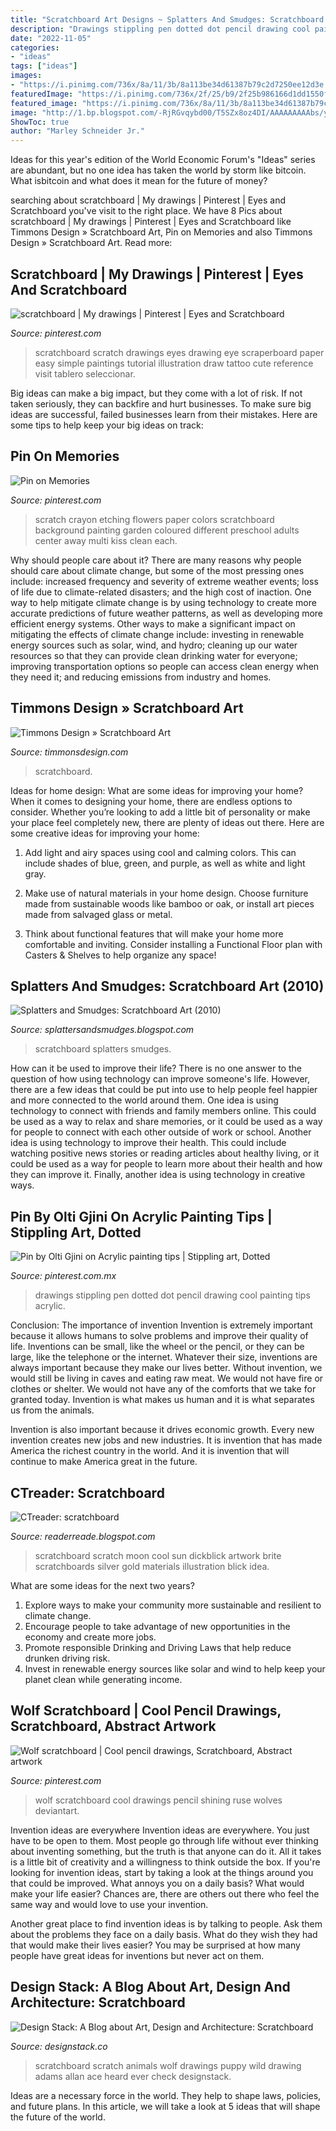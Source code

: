 ```yaml
---
title: "Scratchboard Art Designs ~ Splatters And Smudges: Scratchboard Art (2010)"
description: "Drawings stippling pen dotted dot pencil drawing cool painting tips acrylic"
date: "2022-11-05"
categories:
- "ideas"
tags: ["ideas"]
images:
- "https://i.pinimg.com/736x/8a/11/3b/8a113be34d61387b79c2d7250ee12d3e.jpg"
featuredImage: "https://i.pinimg.com/736x/2f/25/b9/2f25b986166d1dd1550fb534001a81ed--black-crayon-scratch-art.jpg"
featured_image: "https://i.pinimg.com/736x/8a/11/3b/8a113be34d61387b79c2d7250ee12d3e.jpg"
image: "http://1.bp.blogspot.com/-RjRGvqybd00/T5SZx8oz4DI/AAAAAAAAAbs/y4fyp0Z3mRM/s1600/h.brown.jpg"
ShowToc: true
author: "Marley Schneider Jr."
---
```



Ideas for this year's edition of the World Economic Forum's "Ideas" series are abundant, but no one idea has taken the world by storm like bitcoin. What isbitcoin and what does it mean for the future of money? 

	

		
searching about scratchboard | My drawings | Pinterest | Eyes and Scratchboard you've visit to the right place. We have 8 Pics about scratchboard | My drawings | Pinterest | Eyes and Scratchboard like Timmons Design » Scratchboard Art, Pin on Memories and also Timmons Design » Scratchboard Art. Read more:
		
    
## Scratchboard | My Drawings | Pinterest | Eyes And Scratchboard

<img loading=lazy src="https://s-media-cache-ak0.pinimg.com/736x/a0/94/2f/a0942f03c6e56915f99c9880a36313a6.jpg" onerror="this.onerror=null;this.src='https://tse3.mm.bing.net/th?id=OIP.KgVOda-Eys3yA2BA_2QCJgHaGU&amp;pid=15.1';" alt="scratchboard | My drawings | Pinterest | Eyes and Scratchboard">

_Source: pinterest.com_

>scratchboard scratch drawings eyes drawing eye scraperboard paper easy simple paintings tutorial illustration draw tattoo cute reference visit tablero seleccionar. 

	

Big ideas can make a big impact, but they come with a lot of risk. If not taken seriously, they can backfire and hurt businesses. To make sure big ideas are successful, failed businesses learn from their mistakes. Here are some tips to help keep your big ideas on track:

    
## Pin On Memories

<img loading=lazy src="https://i.pinimg.com/736x/2f/25/b9/2f25b986166d1dd1550fb534001a81ed--black-crayon-scratch-art.jpg" onerror="this.onerror=null;this.src='https://tse3.mm.bing.net/th?id=OIP.a0v6ho5YVNvpPqINq5lXiAHaE2&amp;pid=15.1';" alt="Pin on Memories">

_Source: pinterest.com_

>scratch crayon etching flowers paper colors scratchboard background painting garden coloured different preschool adults center away multi kiss clean each. 

	

Why should people care about it?
There are many reasons why people should care about climate change, but some of the most pressing ones include: increased frequency and severity of extreme weather events; loss of life due to climate-related disasters; and the high cost of inaction.
One way to help mitigate climate change is by using technology to create more accurate predictions of future weather patterns, as well as developing more efficient energy systems. Other ways to make a significant impact on mitigating the effects of climate change include: investing in renewable energy sources such as solar, wind, and hydro; cleaning up our water resources so that they can provide clean drinking water for everyone; improving transportation options so people can access clean energy when they need it; and reducing emissions from industry and homes.

    
## Timmons Design » Scratchboard Art

<img loading=lazy src="https://timmonsdesign.com/wp-content/uploads/2017/06/Psycho_web.jpg" onerror="this.onerror=null;this.src='https://tse4.mm.bing.net/th?id=OIP.KTP2r_hp9WEAHPwJaLz0HgHaGw&amp;pid=15.1';" alt="Timmons Design » Scratchboard Art">

_Source: timmonsdesign.com_

>scratchboard. 

	

Ideas for home design: What are some ideas for improving your home?
When it comes to designing your home, there are endless options to consider. Whether you’re looking to add a little bit of personality or make your place feel completely new, there are plenty of ideas out there. Here are some creative ideas for improving your home: 
1. Add light and airy spaces using cool and calming colors. This can include shades of blue, green, and purple, as well as white and light gray.

2. Make use of natural materials in your home design. Choose furniture made from sustainable woods like bamboo or oak, or install art pieces made from salvaged glass or metal.

3. Think about functional features that will make your home more comfortable and inviting. Consider installing a Functional Floor plan with Casters & Shelves to help organize any space! 


    
## Splatters And Smudges: Scratchboard Art (2010)

<img loading=lazy src="http://1.bp.blogspot.com/-RjRGvqybd00/T5SZx8oz4DI/AAAAAAAAAbs/y4fyp0Z3mRM/s1600/h.brown.jpg" onerror="this.onerror=null;this.src='https://tse2.mm.bing.net/th?id=OIP.Do9pyAoXkjM16vzVm6No0gHaJh&amp;pid=15.1';" alt="Splatters and Smudges: Scratchboard Art (2010)">

_Source: splattersandsmudges.blogspot.com_

>scratchboard splatters smudges. 

	

How can it be used to improve their life?
There is no one answer to the question of how using technology can improve someone's life. However, there are a few ideas that could be put into use to help people feel happier and more connected to the world around them. One idea is using technology to connect with friends and family members online. This could be used as a way to relax and share memories, or it could be used as a way for people to connect with each other outside of work or school. Another idea is using technology to improve their health. This could include watching positive news stories or reading articles about healthy living, or it could be used as a way for people to learn more about their health and how they can improve it. Finally, another idea is using technology in creative ways.

    
## Pin By Olti Gjini On Acrylic Painting Tips | Stippling Art, Dotted

<img loading=lazy src="https://i.pinimg.com/736x/8a/11/3b/8a113be34d61387b79c2d7250ee12d3e.jpg" onerror="this.onerror=null;this.src='https://tse3.mm.bing.net/th?id=OIP.mze1fygjvL6bRNie_XzyrAHaL7&amp;pid=15.1';" alt="Pin by Olti Gjini on Acrylic painting tips | Stippling art, Dotted">

_Source: pinterest.com.mx_

>drawings stippling pen dotted dot pencil drawing cool painting tips acrylic. 

	

Conclusion: The importance of invention
Invention is extremely important because it allows humans to solve problems and improve their quality of life. Inventions can be small, like the wheel or the pencil, or they can be large, like the telephone or the internet. Whatever their size, inventions are always important because they make our lives better.
Without invention, we would still be living in caves and eating raw meat. We would not have fire or clothes or shelter. We would not have any of the comforts that we take for granted today. Invention is what makes us human and it is what separates us from the animals.

Invention is also important because it drives economic growth. Every new invention creates new jobs and new industries. It is invention that has made America the richest country in the world. And it is invention that will continue to make America great in the future.

    
## CTreader: Scratchboard

<img loading=lazy src="https://3.bp.blogspot.com/-FagC8fXzQ_o/UZ4t1d39OTI/AAAAAAAABNM/tFKhxkOPU3E/s1600/13516-1085-moon-art3ww-l.jpg" onerror="this.onerror=null;this.src='https://tse4.mm.bing.net/th?id=OIP.SBY-wYErkb2EAMTKSrernwAAAA&amp;pid=15.1';" alt="CTreader: scratchboard">

_Source: readerreade.blogspot.com_

>scratchboard scratch moon cool sun dickblick artwork brite scratchboards silver gold materials illustration blick idea. 

	

What are some ideas for the next two years?
1. Explore ways to make your community more sustainable and resilient to climate change.
2. Encourage people to take advantage of new opportunities in the economy and create more jobs.
3. Promote responsible Drinking and Driving Laws that help reduce drunken driving risk.
4. Invest in renewable energy sources like solar and wind to help keep your planet clean while generating income.

    
## Wolf Scratchboard | Cool Pencil Drawings, Scratchboard, Abstract Artwork

<img loading=lazy src="https://i.pinimg.com/736x/a4/73/98/a473985ea75f1f06f31b2dc2a3b32ae4--scratchboard-wolf.jpg" onerror="this.onerror=null;this.src='https://tse3.mm.bing.net/th?id=OIP.EeK9TNAmglD-HAZrYVw_UwHaJ7&amp;pid=15.1';" alt="Wolf scratchboard | Cool pencil drawings, Scratchboard, Abstract artwork">

_Source: pinterest.com_

>wolf scratchboard cool drawings pencil shining ruse wolves deviantart. 

	

Invention ideas are everywhere
Invention ideas are everywhere. You just have to be open to them. Most people go through life without ever thinking about inventing something, but the truth is that anyone can do it. All it takes is a little bit of creativity and a willingness to think outside the box.
If you're looking for invention ideas, start by taking a look at the things around you that could be improved. What annoys you on a daily basis? What would make your life easier? Chances are, there are others out there who feel the same way and would love to use your invention.

Another great place to find invention ideas is by talking to people. Ask them about the problems they face on a daily basis. What do they wish they had that would make their lives easier? You may be surprised at how many people have great ideas for inventions but never act on them.

    
## Design Stack: A Blog About Art, Design And Architecture: Scratchboard

<img loading=lazy src="https://3.bp.blogspot.com/-MpVnhKA1ZuA/VsYzfHca5fI/AAAAAAAAtJA/it4TvvJTDso/s1600/04-Wolf-Puppy-Allan-Ace-Adams-Scratchboard-Drawings-of-Wild-Animals-www-designstack-co.jpg" onerror="this.onerror=null;this.src='https://tse3.mm.bing.net/th?id=OIP.wSWkv_Q0qtZ_Ux9pWuu9owHaJZ&amp;pid=15.1';" alt="Design Stack: A Blog about Art, Design and Architecture: Scratchboard">

_Source: designstack.co_

>scratchboard scratch animals wolf drawings puppy wild drawing adams allan ace heard ever check designstack. 

	

Ideas are a necessary force in the world. They help to shape laws, policies, and future plans. In this article, we will take a look at 5 ideas that will shape the future of the world.

